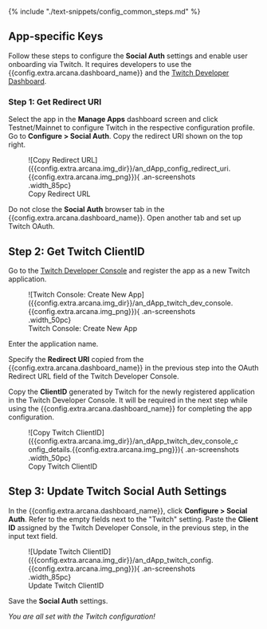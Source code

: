 {% include "./text-snippets/config_common_steps.md" %}

## App-specific Keys

Follow these steps to configure the **Social Auth** settings and enable user onboarding via Twitch. It requires developers to use the {{config.extra.arcana.dashboard_name}} and the [Twitch Developer Dashboard](https://dev.twitch.tv/login).

### Step 1: Get Redirect URI  

Select the app in the **Manage Apps** dashboard screen and click Testnet/Mainnet to configure Twitch in the respective configuration profile. Go to **Configure > Social Auth**. Copy the redirect URI shown on the top right.

<figure markdown="span">
  ![Copy Redirect URL]({{config.extra.arcana.img_dir}}/an_dApp_config_redirect_uri.{{config.extra.arcana.img_png}}){ .an-screenshots .width_85pc}
  <figcaption>Copy Redirect URL</figcaption>
</figure>

Do not close the **Social Auth** browser tab in the {{config.extra.arcana.dashboard_name}}. Open another tab and set up Twitch OAuth. 

## Step 2: Get Twitch ClientID

Go to the [Twitch Developer Console](https://dev.twitch.tv/login) and register the app as a new Twitch application. 

<figure markdown="span">
  ![Twitch Console: Create New App]({{config.extra.arcana.img_dir}}/an_dApp_twitch_dev_console.{{config.extra.arcana.img_png}}){ .an-screenshots .width_50pc}
  <figcaption>Twitch Console: Create New App</figcaption>
</figure>

Enter the application name. 

Specify the **Redirect URI** copied from the {{config.extra.arcana.dashboard_name}} in the previous step into the OAuth Redirect URL field of the Twitch Developer Console.

Copy the **ClientID** generated by Twitch for the newly registered application in the Twitch Developer Console. It will be required in the next step while using the {{config.extra.arcana.dashboard_name}} for completing the app configuration.

<figure markdown="span">
  ![Copy Twitch ClientID]({{config.extra.arcana.img_dir}}/an_dApp_twitch_dev_console_config_details.{{config.extra.arcana.img_png}}){ .an-screenshots .width_50pc}
  <figcaption>Copy Twitch ClientID</figcaption>
</figure>

## Step 3: Update Twitch Social Auth Settings

In the {{config.extra.arcana.dashboard_name}}, click **Configure > Social Auth**. Refer to the empty fields next to the "Twitch" setting. Paste the **Client ID** assigned by the Twitch Developer Console, in the previous step, in the input text field. 

<figure markdown="span">
  ![Update Twitch ClientID]({{config.extra.arcana.img_dir}}/an_dApp_twitch_config.{{config.extra.arcana.img_png}}){ .an-screenshots .width_85pc}
  <figcaption>Update Twitch ClientID</figcaption>
</figure>

Save the **Social Auth** settings. 

*You are all set with the Twitch configuration!*
